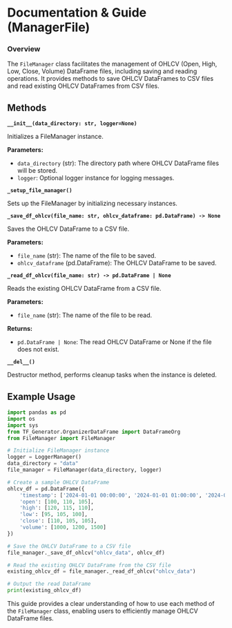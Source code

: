 # Documentation & Guide (ManagerFile)

### Overview
The `FileManager` class facilitates the management of OHLCV (Open, High, Low, Close, Volume) DataFrame files, including saving and reading operations. It provides methods to save OHLCV DataFrames to CSV files and read existing OHLCV DataFrames from CSV files.

## Methods

**`__init__(data_directory: str, logger=None)`**

Initializes a FileManager instance.

**Parameters:**
- `data_directory` (str): The directory path where OHLCV DataFrame files will be stored.
- `logger`: Optional logger instance for logging messages.

**`_setup_file_manager()`**

Sets up the FileManager by initializing necessary instances.

**`_save_df_ohlcv(file_name: str, ohlcv_dataframe: pd.DataFrame) -> None`**

Saves the OHLCV DataFrame to a CSV file.

**Parameters:**
- `file_name` (str): The name of the file to be saved.
- `ohlcv_dataframe` (pd.DataFrame): The OHLCV DataFrame to be saved.

**`_read_df_ohlcv(file_name: str) -> pd.DataFrame | None`**

Reads the existing OHLCV DataFrame from a CSV file.

**Parameters:**
- `file_name` (str): The name of the file to be read.

**Returns:**
- `pd.DataFrame | None`: The read OHLCV DataFrame or None if the file does not exist.

**`__del__()`**

Destructor method, performs cleanup tasks when the instance is deleted.

## Example Usage

```python
import pandas as pd
import os
import sys
from TF_Generator.OrganizerDataFrame import DataFrameOrg
from FileManager import FileManager

# Initialize FileManager instance
logger = LoggerManager()
data_directory = "data"
file_manager = FileManager(data_directory, logger)

# Create a sample OHLCV DataFrame
ohlcv_df = pd.DataFrame({
    'timestamp': ['2024-01-01 00:00:00', '2024-01-01 01:00:00', '2024-01-01 02:00:00'],
    'open': [100, 110, 105],
    'high': [120, 115, 110],
    'low': [95, 105, 100],
    'close': [110, 105, 105],
    'volume': [1000, 1200, 1500]
})

# Save the OHLCV DataFrame to a CSV file
file_manager._save_df_ohlcv("ohlcv_data", ohlcv_df)

# Read the existing OHLCV DataFrame from the CSV file
existing_ohlcv_df = file_manager._read_df_ohlcv("ohlcv_data")

# Output the read DataFrame
print(existing_ohlcv_df)
```

This guide provides a clear understanding of how to use each method of the `FileManager` class, enabling users to efficiently manage OHLCV DataFrame files.
